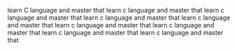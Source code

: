 learn C language and master that
learn c language and master that
learn c language and master that
learn c language and master that
learn c language and master that
learn c language and master that
learn c language and master that
learn c language and master that
learn c language and master that
